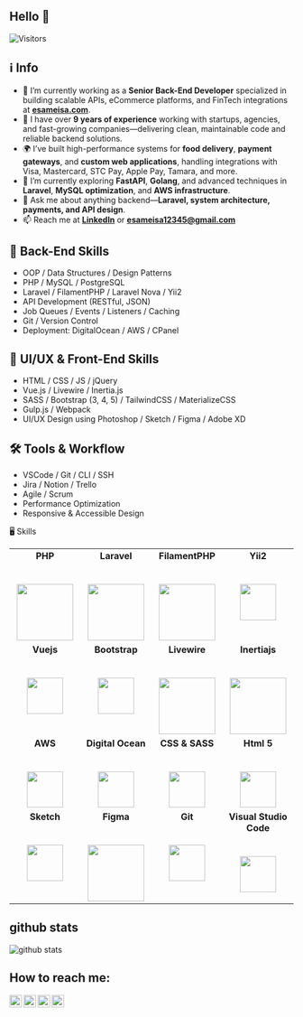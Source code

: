 ## Hello 👋

<img src="https://komarev.com/ghpvc/?username=esameisa&label=Visitors" alt="Visitors"/>

## ℹ️ Info

-   🔭 I’m currently working as a **Senior Back-End Developer** specialized in building scalable APIs, eCommerce platforms, and FinTech integrations at [**esameisa.com**](https://esameisa.com).
-   💼 I have over **9 years of experience** working with startups, agencies, and fast-growing companies—delivering clean, maintainable code and reliable backend solutions.
-   🌍 I’ve built high-performance systems for **food delivery**, **payment gateways**, and **custom web applications**, handling integrations with Visa, Mastercard, STC Pay, Apple Pay, Tamara, and more.
-   🌱 I’m currently exploring **FastAPI**, **Golang**, and advanced techniques in **Laravel**, **MySQL optimization**, and **AWS infrastructure**.
-   💬 Ask me about anything backend—**Laravel, system architecture, payments, and API design**.
-   📫 Reach me at [**LinkedIn**](https://www.linkedin.com/in/esameisa/) or [**esameisa12345@gmail.com**](mailto:esameisa12345@gmail.com)

## 🧠 Back-End Skills

-   OOP / Data Structures / Design Patterns
-   PHP / MySQL / PostgreSQL
-   Laravel / FilamentPHP / Laravel Nova / Yii2
-   API Development (RESTful, JSON)
-   Job Queues / Events / Listeners / Caching
-   Git / Version Control
-   Deployment: DigitalOcean / AWS / CPanel

## 🎨 UI/UX & Front-End Skills

-   HTML / CSS / JS / jQuery
-   Vue.js / Livewire / Inertia.js
-   SASS / Bootstrap (3, 4, 5) / TailwindCSS / MaterializeCSS
-   Gulp.js / Webpack
-   UI/UX Design using Photoshop / Sketch / Figma / Adobe XD

## 🛠 Tools & Workflow

-   VSCode / Git / CLI / SSH
-   Jira / Notion / Trello
-   Agile / Scrum
-   Performance Optimization
-   Responsive & Accessible Design

🖥 Skills

<table>
  <tbody>
    <tr valign="top">
      <td width="25%" align="center">
        <span><strong>PHP</strong></span><br><br><br>
        <img height="100px" src="https://upload.wikimedia.org/wikipedia/commons/thumb/2/27/PHP-logo.svg/240px-PHP-logo.svg.png">
      </td>
      <td width="25%" align="center">
      	<span><strong>Laravel</strong></span><br><br><br>
        <img height="100px" src="https://upload.wikimedia.org/wikipedia/commons/thumb/9/9a/Laravel.svg/440px-Laravel.svg.png">
      </td>
      <td width="25%" align="center">
      	<span><strong>FilamentPHP</strong></span><br><br><br>
        <img height="100px" src="https://esameisa.com/assets/images/stack/filamentphp.png">
      </td>
      <td width="25%" align="center">
        <span><strong>Yii2</strong></span><br><br><br>
        <img height="64px" src="https://esameisa.com/assets/images/stack/yii.png">
      </td>
     </tr>
    <tr valign="top">
    <td width="25%" align="center">
      	<span><strong>Vuejs</strong></span><br><br><br>
        <img height="64px" src="https://upload.wikimedia.org/wikipedia/commons/thumb/9/95/Vue.js_Logo_2.svg/2367px-Vue.js_Logo_2.svg.png">
      </td>
      <td width="25%" align="center">
        <span><strong>Bootstrap</strong></span><br><br><br>
        <img height="64px" src="https://upload.wikimedia.org/wikipedia/commons/thumb/b/b2/Bootstrap_logo.svg/440px-Bootstrap_logo.svg.png">
      </td>
      <td width="25%" align="center">
        <span><strong>Livewire</strong></span><br><br><br>
        <img height="100px" src="https://esameisa.com/assets/images/stack/livewire.png">
      </td>
      <td width="25%" align="center">
      	<span><strong>Inertiajs</strong></span><br><br><br>
        <img height="100px" src="https://esameisa.com/assets/images/stack/inertia.png">
      </td>
     </tr>
    <tr valign="top">
      <td width="25%" align="center">
      	<span><strong>AWS</strong></span><br><br><br>
        <img height="64px" src="https://cdn.svgporn.com/logos/aws.svg">
      </td>
      <td width="25%" align="center">
        <span><strong>Digital Ocean</strong></span><br><br><br>
        <img height="64px" src="https://upload.wikimedia.org/wikipedia/commons/thumb/f/ff/DigitalOcean_logo.svg/1024px-DigitalOcean_logo.svg.png">
      </td>
      <td width="25%" align="center">
        <span><strong>CSS & SASS</strong></span><br><br><br>
        <img height="64px" src="https://esameisa.com/assets/images/stack/sass.png">
      </td>
      <td width="25%" align="center">
        <span><strong>Html 5</strong></span><br><br><br>
        <img height="64px" src="https://cdn.svgporn.com/logos/html-5.svg">
      </td>
     </tr>
    <tr valign="top">
      <td width="25%" align="center">
      	<span><strong>Sketch</strong></span><br><br><br>
        <img height="64px" src="https://upload.wikimedia.org/wikipedia/commons/thumb/5/59/Sketch_Logo.svg/1200px-Sketch_Logo.svg.png">
      </td>
      <td width="25%" align="center">
        <span><strong>Figma</strong></span><br><br><br>
        <img height="100px" src="https://esameisa.com/assets/images/stack/figma.svg">
      </td>
      <td width="25%" align="center">
        <span><strong>Git</strong></span><br><br><br>
        <img height="64px" src="https://cdn.svgporn.com/logos/git-icon.svg">
      </td>
      <td width="25%" align="center">
        <span><strong>Visual Studio Code</strong></span><br><br><br>
        <img height="64px" src="https://cdn.svgporn.com/logos/visual-studio-code.svg">
      </td>
    </tr>
  </tbody>
</table>

## github stats

![github stats](https://github-readme-stats.vercel.app/api?username=esameisa&show_icons=true&theme=dark)

## How to reach me:

<a href="https://www.linkedin.com/in/esameisa/">
  <img align="left" alt="Esam Eisa" width="22px" src="https://cdn.jsdelivr.net/npm/simple-icons@v3/icons/linkedin.svg" />
</a>
<a href="https://twitter.com/Eng_esameisa">
  <img align="left" alt="Esam Eisa | Twitter" width="22px" src="https://cdn.jsdelivr.net/npm/simple-icons@v3/icons/twitter.svg" />
</a>
<a href="https://www.facebook.com/Esam.A.Eisa/">
  <img align="left" alt="Esam Eisa" width="22px" src="https://cdn.jsdelivr.net/npm/simple-icons@v3/icons/facebook.svg" />
</a>
<a href="https://github.com/esameisa/">
  <img align="left" alt="Esam Eisa" width="22px" src="https://cdn.jsdelivr.net/npm/simple-icons@v3/icons/github.svg" />
</a>
